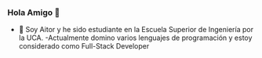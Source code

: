 ### Hola Amigo 👋

- 🤔 Soy Aitor y he sido estudiante en la Escuela Superior de Ingeniería por la UCA.
-Actualmente domino varios lenguajes de programación y estoy considerado como Full-Stack Developer

